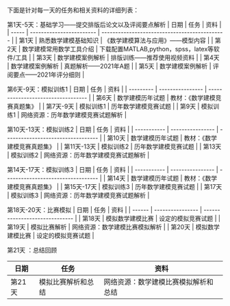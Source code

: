 下面是针对每一天的任务和相关资料的详细列表：

第1天-5天：基础学习——提交排版后论文以及评阅要点解析
| 日期  | 任务                     | 资料                                          |
| ----- | ------------------------ | --------------------------------------------- |
| 第1天 | 熟悉数学建模基础知识     | 《数学建模算法与应用》——模型内容              |
| 第2天 | 数学建模常用数学工具介绍 | 下载配置MATLAB,python，spss，latex等软件/工具 |
| 第3天 | 数学建模案例解析         | 排版训练——推荐使用视频资料                    |
| 第4天 | 数学建模案例解析         | 真题解析——2021年A题                           |
| 第5天 | 数学建模案例解析         | 评阅要点——2021年评分细则                      |

第6天-9天：模拟训练1
| 日期      | 任务             | 资料                               |
| --------- | ---------------- | ---------------------------------- |
| 第6天     | 数学建模历年试题 | 教材：《数学建模竞赛真题集》       |
| 第7天-9天 | 模拟训练1        | 历年数学建模竞赛试题               |
| 第9天     | 模拟训练1        | 网络资源：历年数学建模竞赛试题解析 |

第10天-13天：模拟训练2
| 日期        | 任务             | 资料                               |
| ----------- | ---------------- | ---------------------------------- |
| 第10天      | 数学建模历年试题 | 教材：《数学建模竞赛真题集》       |
| 第11天-13天 | 模拟训练2        | 历年数学建模竞赛试题               |
| 第13天      | 模拟训练2        | 网络资源：历年数学建模竞赛试题解析 |

第14天-17天：模拟训练3
| 日期        | 任务             | 资料                               |
| ----------- | ---------------- | ---------------------------------- |
| 第14天      | 数学建模历年试题 | 教材：《数学建模竞赛真题集》       |
| 第15天-17天 | 模拟训练3        | 历年数学建模竞赛试题               |
| 第17天      | 模拟训练3        | 网络资源：历年数学建模竞赛试题解析 |

第18天-20天：比赛模拟
| 日期   | 任务             | 资料                           |
| ------ | ---------------- | ------------------------------ |
| 第18天 | 模拟数学建模比赛 | 设定的模拟竞赛试题             |
| 第19天 | 模拟比赛解析     | 网络资源：数学建模比赛模拟解析 |
| 第20天 | 模拟数学建模比赛 | 设定的模拟竞赛试题             |

第21天  ：总结回顾

| 日期   | 任务               | 资料                                 |
| ------ | ------------------ | ------------------------------------ |
| 第21天 | 模拟比赛解析和总结 | 网络资源：数学建模比赛模拟解析和总结 |
